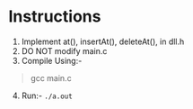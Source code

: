 # Instructions

1. Implement at(), insertAt(), deleteAt(), in dll.h
2. DO NOT modify main.c
3. Compile Using:-
> gcc main.c
4. Run:- `./a.out` 
